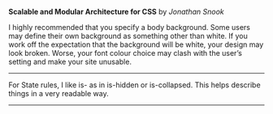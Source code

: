 **Scalable and Modular Architecture for CSS** by *Jonathan Snook*

I highly recommended that you specify a body background. Some users may define their own background as something other than white. If you work off the expectation that the background will be white, your design may look broken. Worse, your font colour choice may clash with the user’s setting and make your site unusable.

---

For State rules, I like is- as in is-hidden or is-collapsed. This helps describe things in a very readable way.

---

